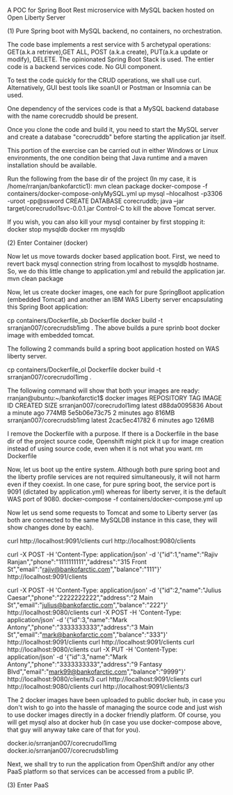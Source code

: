 A POC for Spring Boot Rest microservice with MySQL backen hosted on Open Liberty Server


(1)
 Pure Spring boot with MySQL backend, no containers, no orchestration.

The code base implements a rest service with  5 archetypal operations: GET(a.k.a retrieve),GET ALL, POST (a.k.a create), PUT(a.k.a update or modify),  DELETE.
The opinionated Spring Boot Stack is used. The entier code is a backend services code. No GUI component.

To test the code quickly for the CRUD operations, we shall use curl. Alternatively, GUI best tools like soanUI or Postman or Insomnia can be used. 

One dependency of the services code is that a MySQL backend database with the name corecruddb should be present.

Once you clone the code and build it, you need to start the MySQL server and create a database "corecruddb" before starting the application jar itself. 

This portion of the exercise can be carried out in either Windows or Linux environments, the one condition being that Java runtime and a maven installation should be available. 

Run the following from the base dir of the project (In my case, it is /home/rranjan/bankofarctic1):
mvn clean package
docker-compose -f containers/docker-compose-onlyMySQL.yml up
mysql –hlocalhost  -p3306 -uroot -pp@ssword
CREATE DATABASE corecruddb;
java –jar target/corecrudol1svc-0.0.1.jar
Control-C to kill the above Tomcat server.

If you wish, you can also kill your mysql container by first stopping it:
docker stop mysqldb
docker rm mysqldb

(2) Enter Container (docker)

Now let us move towards docker based application boot. 
First, we need to revert back mysql connection string from localhost to mysqldb hostname. So, we do this little change to application.yml and rebuild the application jar.
mvn clean package

Now, let us create docker images, one each for pure SpringBoot application (embedded Tomcat) and another an IBM WAS Liberty server encapsulating this Spring Boot application:

cp containers/Dockerfile_sb Dockerfile
docker build -t srranjan007/corecrudsb1img . 
The above builds a pure sprinb boot docker image with embedded tomcat.

The following 2 commands build a spring boot application hosted on WAS liberty server.

cp containers/Dockerfile_ol Dockerfile
docker build -t srranjan007/corecrudol1img . 

The following command will show that both your images are ready:
rranjan@ubuntu:~/bankofarctic1$ docker images
REPOSITORY                    TAG                       IMAGE ID            CREATED              SIZE
srranjan007/corecrudol1img    latest                    d88da0095836        About a minute ago   774MB
<none>                        <none>                    5e5b06e73c75        2 minutes ago        816MB
srranjan007/corecrudsb1img    latest                    2cac5ec41782        6 minutes ago        126MB

I remove the Dockerfile with a purpose. If there is a Dockerfile in the base dir of the project source code, Openshift might pick it up for image creation instead of using source code, 
even when it is not what you want. 
rm Dockerfile

Now, let us boot up the entire system. Although both pure spring boot and the liberty profile services are not required simultaneously, it will not harm even if they coexist. In one case, for pure
spring boot, the service port is 9091 (dictated by application.yml) whereas for liberty server, it is the default WAS port of 9080.
docker-compose -f containers/docker-compose.yml up

Now let us send some requests to Tomcat and some to Liberty server (as both are connected to the same MySQLDB instance in this case, they will show changes done by each).

curl http://localhost:9091/clients
curl http://localhost:9080/clients

curl -X POST -H 'Content-Type: application/json' -d '{"id":1,"name":"Rajiv Ranjan","phone":"1111111111","address":"315 Front St","email":"rajiv@bankofarctic.com","balance":"111"}' http://localhost:9091/clients

curl -X POST -H 'Content-Type: application/json' -d '{"id":2,"name":"Julius Caesar","phone":"2222222222","address":"2 Main St","email":"julius@bankofarctic.com","balance":"222"}' http://localhost:9080/clients
curl -X POST -H 'Content-Type: application/json' -d '{"id":3,"name":"Mark Antony","phone":"3333333333","address":"3  Main St","email":"mark@bankofarctic.com","balance":"333"}' http://localhost:9091/clients
curl http://localhost:9091/clients
curl http://localhost:9080/clients
curl -X PUT -H 'Content-Type: application/json' -d '{"id":3,"name":"Mark Antony","phone":"3333333333","address":"9  Fantasy Blvd","email":"mark99@bankofarctic.com","balance":"9999"}' http://localhost:9080/clients/3
curl http://localhost:9091/clients
curl http://localhost:9080/clients
curl http://localhost:9091/clients/3


The 2 docker images have been uploaded to public docker hub, in case you don't wish to go into the hassle of managing the source code and just wish to use docker images directly in a docker friendly platform.
Of course, you will get mysql also at docker hub (in case you use docker-compose above, that guy will anyway take care of that for you). 

docker.io/srranjan007/corecrudol1img
docker.io/srranjan007/corecrudsb1img

Next, we shall try to run the application from OpenShift and/or any other PaaS platform so that services can be accessed from a public IP.

(3) Enter PaaS

